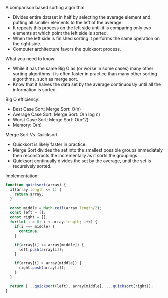 A comparison based sorting algorithm
- Divides entire dataset in half by selecting the average element and putting all smaller elements to the left of the average.
- It repeats this process on the left side until it is comparing only two elements at which point the left side is sorted.
- When the left side is finished sorting it performs the same operation on the right side.
- Computer architecture favors the quicksort process.

What you need to know:
- While it has the same Big O as (or worse in some cases) many other sorting algorithms it is often faster in practice than many other sorting algorithms, such as merge sort.
- Know that it halves the data set by the average continuously until all the information is sorted.

Big O efficiency:
- Best Case Sort: Merge Sort: O(n)
- Average Case Sort: Merge Sort: O(n log n)
- Worst Case Sort: Merge Sort: O(n^2)
- Memory: O(n)

Merge Sort Vs. Quicksort
- Quicksort is likely faster in practice.
- Merge Sort divides the set into the smallest possible groups immediately then reconstructs the incrementally as it sorts the groupings.
- Quicksort continually divides the set by the average, until the set is recursively sorted.

Implementation:
```javascript
function quicksort(array) {
  if(array.length <= 1) {
    return array;
  }

  const middle = Math.ceil(array.length/2);
  const left = [];
  const right = [];
  for(let i = 0; i < array.length; i++) {
    if(i === middle) {
      continue;
    }

    if(array[i] <= array[middle]) {
      left.push(array[i]);
    }

    if(array[i] > array[middle]) {
      right.push(array[i]);
    }
  }

  return [...quicksort(left), array[middle], ...quicksort(right)];
}
```
